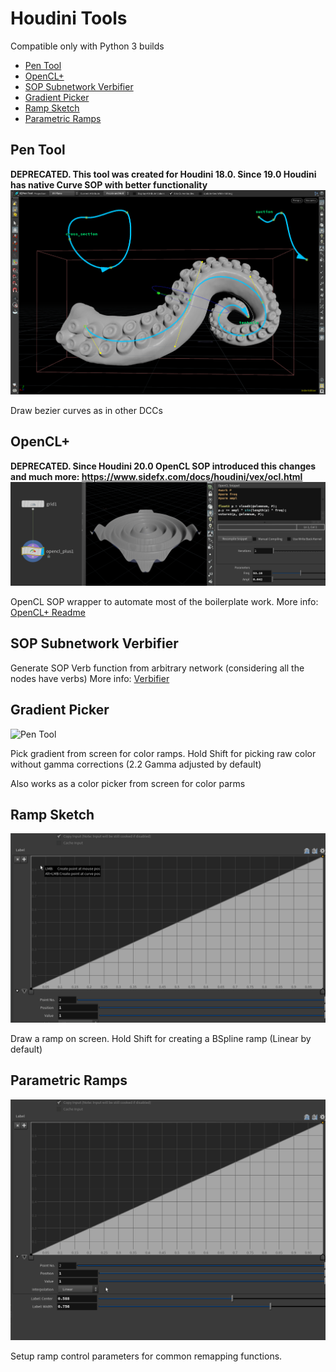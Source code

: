 # Houdini Tools  <!-- omit in toc --> 

Compatible only with Python 3 builds

- [Pen Tool](#pen-tool)
- [OpenCL+](#opencl)
- [SOP Subnetwork Verbifier](#sop-subnetwork-verbifier)
- [Gradient Picker](#gradient-picker)
- [Ramp Sketch](#ramp-sketch)
- [Parametric Ramps](#parametric-ramps)


## Pen Tool
**DEPRECATED. This tool was created for Houdini 18.0. Since 19.0 Houdini has native Curve SOP with better functionality**
![Pen Tool](help/images/tentacle.png)

Draw bezier curves as in other DCCs

## OpenCL+
**DEPRECATED. Since Houdini 20.0 OpenCL SOP introduced this changes and much more: https://www.sidefx.com/docs/houdini/vex/ocl.html**
![OpenCL+](help/images/opencl_title.png)

OpenCL SOP wrapper to automate most of the boilerplate work.
More info: [OpenCL+ Readme](help/OpenCL_Plus.md)

## SOP Subnetwork Verbifier

Generate SOP Verb function from arbitrary network (considering all the nodes have verbs)
More info: [Verbifier](help/verbifier.md)

## Gradient Picker

![Pen Tool](help/images/gradient_picker.gif)

Pick gradient from screen for color ramps.
Hold Shift for picking raw color without gamma corrections (2.2 Gamma adjusted by default)

Also works as a color picker from screen for color parms

## Ramp Sketch

![Ramp Sketch](help/images/ramp_sketch.gif)

Draw a ramp on screen.
Hold Shift for creating a BSpline ramp (Linear by default)

## Parametric Ramps

![Parametric Ramp](help/images/ramp_parametric.gif)

Setup ramp control parameters for common remapping functions. 
